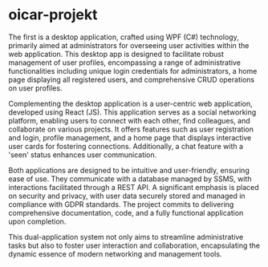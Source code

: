 # oicar-projekt
The first is a desktop application, crafted using WPF (C#) technology, primarily aimed at administrators for overseeing user activities within the web application. This desktop app is designed to facilitate robust management of user profiles, encompassing a range of administrative functionalities including unique login credentials for administrators, a home page displaying all registered users, and comprehensive CRUD operations on user profiles.

Complementing the desktop application is a user-centric web application, developed using React (JS). This application serves as a social networking platform, enabling users to connect with each other, find colleagues, and collaborate on various projects. It offers features such as user registration and login, profile management, and a home page that displays interactive user cards for fostering connections. Additionally, a chat feature with a 'seen' status enhances user communication.

Both applications are designed to be intuitive and user-friendly, ensuring ease of use. They communicate with a database managed by SSMS, with interactions facilitated through a REST API. A significant emphasis is placed on security and privacy, with user data securely stored and managed in compliance with GDPR standards. The project commits to delivering comprehensive documentation, code, and a fully functional application upon completion.

This dual-application system not only aims to streamline administrative tasks but also to foster user interaction and collaboration, encapsulating the dynamic essence of modern networking and management tools.
